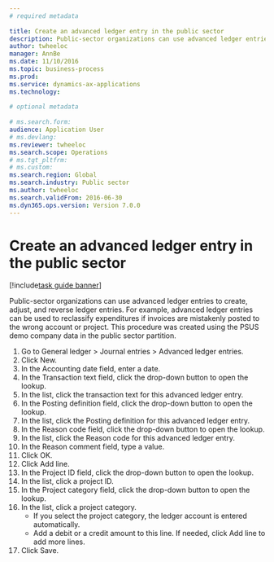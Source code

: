 ```yaml
--- 
# required metadata 
 
title: Create an advanced ledger entry in the public sector
description: Public-sector organizations can use advanced ledger entries to create, adjust, and reverse ledger entries. 
author: twheeloc
manager: AnnBe 
ms.date: 11/10/2016
ms.topic: business-process 
ms.prod:  
ms.service: dynamics-ax-applications 
ms.technology:  
 
# optional metadata 
 
# ms.search.form:   
audience: Application User 
# ms.devlang:  
ms.reviewer: twheeloc
ms.search.scope: Operations 
# ms.tgt_pltfrm:  
# ms.custom:  
ms.search.region: Global
ms.search.industry: Public sector
ms.author: twheeloc
ms.search.validFrom: 2016-06-30 
ms.dyn365.ops.version: Version 7.0.0 
---
```

# Create an advanced ledger entry in the public sector

[!include[task guide banner](../../includes/task-guide-banner.md)]

Public-sector organizations can use advanced ledger entries to create, adjust, and reverse ledger entries. For example, advanced ledger entries can be used to reclassify expenditures if invoices are mistakenly posted to the wrong account or project. This procedure was created using the PSUS demo company data in the public sector partition.

1. Go to General ledger > Journal entries > Advanced ledger entries.
2. Click New.
3. In the Accounting date field, enter a date.
4. In the Transaction text field, click the drop-down button to open the lookup.
5. In the list, click the transaction text for this advanced ledger entry.
6. In the Posting definition field, click the drop-down button to open the lookup.
7. In the list, click the Posting definition for this advanced ledger entry.
8. In the Reason code field, click the drop-down button to open the lookup.
9. In the list, click the Reason code for this advanced ledger entry.
10. In the Reason comment field, type a value.
11. Click OK.
12. Click Add line.
13. In the Project ID field, click the drop-down button to open the lookup.
14. In the list, click a project ID.
15. In the Project category field, click the drop-down button to open the lookup.
16. In the list, click a project category.
    * If you select the project category, the ledger account is entered automatically.  
    * Add a debit or a credit amount to this line. If needed, click Add line to add more lines.  
17. Click Save.

